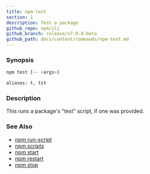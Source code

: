 ```yaml
---
title: npm-test
section: 1
description: Test a package
github_repo: npm/cli
github_branch: release/v7.0.0-beta
github_path: docs/content/commands/npm-test.md
---
```


### Synopsis

```bash
npm test [-- <args>]

aliases: t, tst
```

### Description

This runs a package's "test" script, if one was provided.

### See Also

* [npm run-script](/cli/v7/commands/npm-run-script)
* [npm scripts](/cli/v7/using-npm/scripts)
* [npm start](/cli/v7/commands/npm-start)
* [npm restart](/cli/v7/commands/npm-restart)
* [npm stop](/cli/v7/commands/npm-stop)
